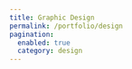 ```yaml
---
title: Graphic Design
permalink: /portfolio/design
pagination:
  enabled: true
  category: design
---
```

